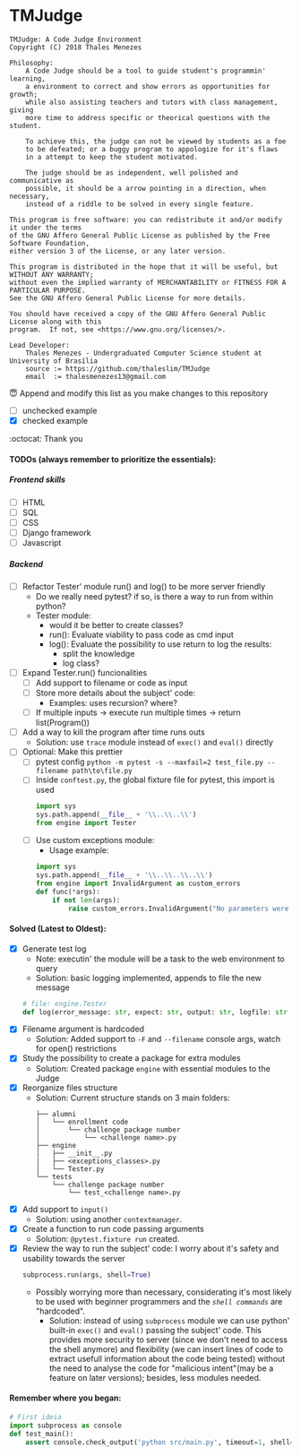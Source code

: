# TMJudge

    TMJudge: A Code Judge Environment
    Copyright (C) 2018 Thales Menezes

    Philosophy:
        A Code Judge should be a tool to guide student's programmin' learning,
        a environment to correct and show errors as opportunities for growth;
        while also assisting teachers and tutors with class management, giving
        more time to address specific or theorical questions with the student.

        To achieve this, the judge can not be viewed by students as a foe
        to be defeated; or a buggy program to appologize for it's flaws
        in a attempt to keep the student motivated.
        
        The judge should be as independent, well polished and communicative as
        possible, it should be a arrow pointing in a direction, when necessary,
        instead of a riddle to be solved in every single feature.

    This program is free software: you can redistribute it and/or modify it under the terms
    of the GNU Affero General Public License as published by the Free Software Foundation,
    either version 3 of the License, or any later version.

    This program is distributed in the hope that it will be useful, but WITHOUT ANY WARRANTY;
    without even the implied warranty of MERCHANTABILITY or FITNESS FOR A PARTICULAR PURPOSE.
    See the GNU Affero General Public License for more details.

    You should have received a copy of the GNU Affero General Public License along with this
    program.  If not, see <https://www.gnu.org/licenses/>.

    Lead Developer:
        Thales Menezes - Undergraduated Computer Science student at University of Brasília
        source := https://github.com/thaleslim/TMJudge
        email  := thalesmenezes13@gmail.com

:innocent: Append and modify this list as you make changes to this repository

- [ ] unchecked example
- [x] checked example

:octocat: Thank you  

#### TODOs (always remember to prioritize the essentials):
#####   Frontend skills
- [ ] HTML
- [ ] SQL
- [ ] CSS
- [ ] Django framework
- [ ] Javascript
#####   Backend
- [ ] Refactor Tester' module run() and log() to be more server friendly
    - Do we really need pytest? if so, is there a way to run from within python?
    - Tester module:
        - would it be better to create classes?
        - run(): Evaluate viability to pass code as cmd input
        - log(): Evaluate the possibility to use return to log the results:
            - split the knowledge
            - log class?
- [ ] Expand Tester.run() funcionalities
    - [ ] Add support to filename or code as input
    - [ ] Store more details about the subject' code:
        - Examples: uses recursion? where?
    - [ ] If multiple inputs -> execute run multiple times -> return list(Program())
    <!--
        Possible use to capture raised Exceptions from the students code
        caplog
        logging.LogRecord
        https://docs.pytest.org/en/latest/reference.html#caplog
      -->
- [ ] Add a way to kill the program after time runs outs
    - Solution: use `trace` module instead of `exec()` and `eval()` directly
- [ ] Optional: Make this prettier
    - [ ] pytest config `python -m pytest -s --maxfail=2 test_file.py --filename path\to\file.py`
    - [ ] Inside `conftest.py`, the global fixture file for pytest, this import is used
        ```python
        import sys
        sys.path.append(__file__ + '\\..\\..\\')
        from engine import Tester
        ```
    - [ ] Use custom exceptions module:
        - Usage example:
        ```python
        import sys
        sys.path.append(__file__ + '\\..\\..\\..\\')
        from engine import InvalidArgument as custom_errors
        def func(*args):
            if not len(args):
                raise custom_errors.InvalidArgument("No parameters were assigned", args)
        ```

#### Solved (Latest to Oldest):
- [x] Generate test log
    - Note: executin' the module will be a task to the web environment to query
    - Solution: basic logging implemented, appends to file the new message
    ```python
    # file: engine.Tester
    def log(error_message: str, expect: str, output: str, logfile: str = "log.txt", sep: str = "\r\n¤»Judge«¤\r\n"):
    ```
- [x] Filename argument is hardcoded
    - Solution: Added support to `-F` and `--filename` console args, watch for open() restrictions
- [x] Study the possibility to create a package for extra modules
    - Solution: Created package `engine` with essential modules to the Judge
- [x] Reorganize files structure
    - Solution: Current structure stands on 3 main folders:
        ```
        ├── alumni
        │   └── enrollment code
        │       └── challenge package number
        │           └── <challenge name>.py
        ├── engine
        │   ├── __init__.py
        |   ├── <exceptions_classes>.py
        │   └── Tester.py
        └── tests
            └── challenge package number
                └── test_<challenge name>.py
        ```
- [x] Add support to `input()`
    - Solution: using another `contextmanager`.
- [x] Create a function to run code passing arguments
    - Solution: `@pytest.fixture run` created.
- [x] Review the way to run the subject' code: I worry about it's safety and usability towards the server 
    ```python
    subprocess.run(args, shell=True)
    ```
    - Possibly worrying more than necessary, considerating it's most likely to be used with beginner programmers and the _`shell commands`_ are "hardcoded".
        - Solution: instead of using `subprocess` module we can use python' built-in `exec()` and `eval()` passing the subject' code. This provides more security to server (since we don't need to access the shell anymore) and flexibility (we can insert lines of code to extract usefull information about the code being tested) without the need to analyse the code for "malicious intent"(may be a feature on later versions); besides, less modules needed.

#### Remember where you began:
```python
# First ideia
import subprocess as console
def test_main():
    assert console.check_output('python src/main.py', timeout=1, shell=True).decode('utf-8') == 'hello'
```